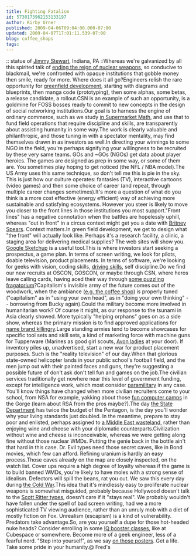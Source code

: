```yaml
---
title: Fighting Fatalism
id: 5730173962153133197
author: Kirby Urner
published: 2009-04-06T09:04:00.000-07:00
updated: 2009-04-07T17:01:11.539-07:00
blog: coffee_shops
tags: 
---
```


[](https://blogger.googleusercontent.com/img/b/R29vZ2xl/AVvXsEhvPTg8RKQp2-GrkJTdhsuxOxdSRo9BHM-l_ftzgvH95G9AMog0s7fQ6qeMmL9rycKOMEweWOZdwHfZripEzgXAwuc3DhUVPvox7a-CIzfqdHC05HT9FxWKAUPJgifVhDDqJZCYmf1lhdn-/s1600-h/00013.jpg):: statue of [Jimmy Stewart](http://www.imdb.com/name/nm0000071/), Indiana, PA ::Whereas we're galvanized by all this spirited talk of [ending the reign of nuclear  weapons](http://controlroom.blogspot.com/2009/04/positive-developments.html), so conducive to blackmail, we're confronted with opaque institutions that gobble money then smile, ready for more.  Where does it all go?Engineers relish the rare opportunity for [greenfield development](http://en.wikipedia.org/wiki/Greenfield_project), starting with diagrams and blueprints, then manga code (prototyping), then some alphas, some betas, a release candidate, a rollout.CSN is an example of such an opportunity, is a goldmine for FOSS bosses ready to commit to new concepts in the design of social networking institutions.Our goal is to harness the engine of ordinary commerce, such as we study [in Supermarket Math](http://mathforum.org/kb/thread.jspa?threadID=1446722&tstart=0), and use that to fund field operations that require discipline and skills, are transparently about assisting humanity in some way.The work is clearly valuable and philanthropic, and those tuning in with a spectator mentality, may find themselves drawn in as investors as well.In directing your winnings to some NGO in the field, you're perhaps signifying your willingness to be recruited by these very same teams. GOs and ~GOs (NGOs) get data about player heroics.  The games are designed as prep in some way, or some of them are.  You sometimes play hoping to get noticed (the NFL / NBA model).The US Army uses this same technique, so don't tell me this is pie in the sky.  This is just how our culture operates:  fantasies (TV), interactive cartoons (video games) and then some choice of career (and repeat, through multiple career changes sometimes).It's more a question of what do you think is a more cost effective (energy efficient) way of achieving more sustainable and satisfying ecosystems.  However you steer is likely to move you closer to the front lines in those institutions you most support."Front lines" has a negative connotation when the battles are hopelessly uphill, whereas "out in front" in a circus context might get you a date with [Britney Spears](http://mybizmo.blogspot.com/2008/10/pythonic-math.html).  Context matters.In green field development, we get to design what "the front" will actually look like.  Perhaps it's a research facility, a clinic, a staging area for delivering medical supplies?  The web sites will show you.  [Google Sketchup](http://controlroom.blogspot.com/2007/05/olpc-on-cbs.html) is a useful tool.This is where investors start seeking a prospectus, a game plan.  In terms of screen writing, we look for pilots, doable television, product placements.  In terms of software, we're looking for geeks with vision, coding skills, [driving skills](http://mybizmo.blogspot.com/2005/09/rethinking-cyberbookmobile-concept.html), self discipline.Do we find our new recruits at OSCON, GOSCON, or maybe through CSN, where heros leave calling cards, having aced their way through [some puzzling fragatorium](http://controlroom.blogspot.com/2009/03/from-rivendale.html)?Capitalism's invisible army of the future comes out of the woodwork, when the ambiance ([e.g. the coffee shop](http://linuxcaffe.ca/)) is properly tuned ("capitalism" as in "using your own head", as in "doing your own thinking" -- borrowing from Bucky again).Could the military become more involved in humanitarian work?  Of course it might, as our response to the tsunami in Asia clearly showed.  More typically "helping orphans" goes on as a side show, whereas the primary mission is to find approved applications for [name brand killingry](http://www.washingtonpost.com/wp-dyn/content/article/2009/04/06/AR2009040603246.html).Large standing armies tend to become showcases for specific tool sets and skill sets, a kind of marketing force with machine guns for Tupperware (Marines as good girl scouts, [Avon ladies](http://mybizmo.blogspot.com/2009/02/wanderers-2009211.html) at your door).  If inventory piles up, unadvertised, start a new war for product placement purposes.  Such is the "reality television" of our day.When that glorious state-owned helicopter lands in your public school's football field, and the men jump out with their painted faces and guns, they're suggesting a possible future of don't ask don't tell fun and games on the job.The civilian services traditionally get nowhere near this level of government funding, except for intelligence work, which most consider [paramilitary](http://worldgame.blogspot.com/2007/12/xmas-2007.html) in any case.  You'll know things have changed when more civilian recruiters come to your school, from NSA for example, yakking about those [fun computer camps](http://www.nsa.gov/research/selinux/list-archive/0307/thread_body6.shtml) in the Gorge (learn about RSA from the pros maybe?).The day [the State Department](http://mybizmo.blogspot.com/2008/08/new-kind-of-charter.html) has twice the budget of the Pentagon, is the day you'll wonder why your living standards just doubled.  In the meantime, prepare to stay poor and enlisted, perhaps assigned to [a Middle East wasteland](http://worldgame.blogspot.com/2005/11/jarhead-movie-review.html), rather than enjoying wine and cheese with your diplomatic counterparts.Civilization without wine and cheese is inconceivable, whereas we were getting along fine without those nuclear WMDs.  Putting the genie back in the bottle ain't that hard in this case. Dr. Evil types need those secret caves, like in Bond movies, which few can afford. Refining uranium is hardly an easy process.Those caves already on the map are closely inspected, on the watch list.  Cover ups require a high degree of loyalty whereas if the game is to build banned WMDs, you're likely to have moles with a strong sense of idealism.  Defectors will spill the beans, rat you out.  We saw this every day during [the Cold War](http://worldgame.blogspot.com/2009/02/u2.html).This idea that it's mindlessly easy to proliferate nuclear weapons is somewhat misguided, probably because Hollywood doesn't talk to the [Scott Ritter types](http://mybizmo.blogspot.com/2009/03/uncovered-movie-review.html), doesn't care if it "stays real".  We probably wouldn't have fallen under the spell of bad screen writing, had we a more sophisticated TV viewing audience, rather than an unruly mob with a diet of mostly fiction on Fox.  Unrealism (escapism) is a kind of vulnerability.  Predators take advantage.So, are you yourself a dupe for those hot-headed nuke heads?  Consider enrolling in some [IQ booster classes](http://mybizmo.blogspot.com/2008/10/studious-nation.html), like at Cubespace or somewhere.  Become more of a geek engineer, less of a fearful nerd.  "Step into yourself", as we say [on those posters](http://mybizmo.blogspot.com/2006/01/wanderering-in-pdx.html).  Get a life. Take some pride in your humanity.[](https://blogger.googleusercontent.com/img/b/R29vZ2xl/AVvXsEiWenMzmVPvxtpHpHapOmE0jB_u9J3ZyeDmlsheKjDfQ986tcLlkdu6nOUj8IPQFbGYnjNZK1NGfX8B6VahgY2Vxqfn2Fno8c_3cSMsaJraebLFTnsVzzv92nWZ7ZHh7ZTAi8zwFutX9HdR/s1600-h/00007.jpg)@ Fred's